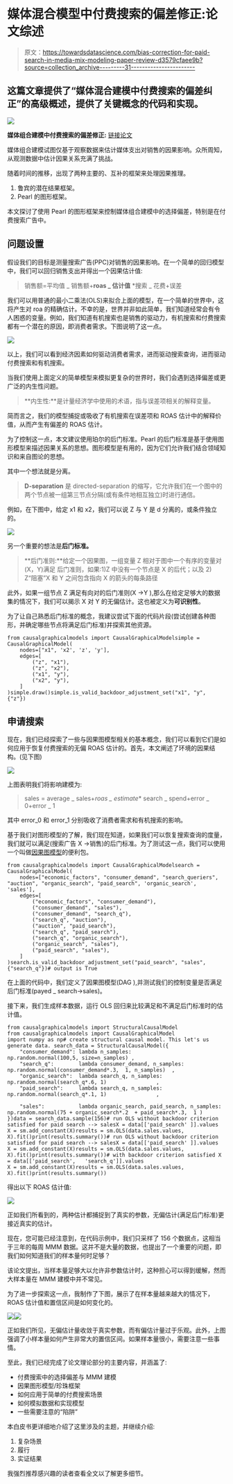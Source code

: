# 媒体混合模型中付费搜索的偏差修正:论文综述

> 原文：<https://towardsdatascience.com/bias-correction-for-paid-search-in-media-mix-modeling-paper-review-d3579cfaee9b?source=collection_archive---------31----------------------->

## 这篇文章提供了“媒体混合建模中付费搜索的偏差纠正”的高级概述，提供了关键概念的代码和实现。

![](img/98e835adac456ab74c518b877dbb07b3.png)

**媒体组合建模中付费搜索的偏差修正:** [链接论文](https://arxiv.org/pdf/1807.03292.pdf)

媒体组合建模试图仅基于观察数据来估计媒体支出对销售的因果影响。众所周知，从观测数据中估计因果关系充满了挑战。

随着时间的推移，出现了两种主要的、互补的框架来处理因果推理。

1.  鲁宾的潜在结果框架。
2.  Pearl 的图形框架。

本文探讨了使用 Pearl 的图形框架来控制媒体组合建模中的选择偏差，特别是在付费搜索广告中。

## 问题设置

假设我们的目标是测量搜索广告(PPC)对销售的因果影响。在一个简单的回归模型中，我们可以回归销售支出并得出一个因果估计值:

> 销售额=平均值 _ 销售额+**roas _ 估计值** *搜索 _ 花费+误差

我们可以用普通的最小二乘法(OLS)来拟合上面的模型，在一个简单的世界中，这将产生对 roa 的精确估计。不幸的是，世界并非如此简单，我们知道经常会有令人困惑的变量。例如，我们知道有机搜索也是销售的驱动力，有机搜索和付费搜索都有一个潜在的原因，即消费者需求。下图说明了这一点。

![](img/506bc4f9ab4e2be64e9dceaf3a6e1fe6.png)

以上，我们可以看到经济因素如何驱动消费者需求，进而驱动搜索查询，进而驱动付费搜索和有机搜索。

当我们使用上面定义的简单模型来模拟更复杂的世界时，我们会遇到选择偏差或更广泛的内生性问题。

> **内生性:**是计量经济学中使用的术语，指与误差项相关的解释变量。

简而言之，我们的模型捕捉或吸收了有机搜索在误差项和 ROAS 估计中的解释价值，从而产生有偏差的 ROAS 估计。

为了控制这一点，本文建议使用珀尔的后门标准。Pearl 的后门标准是基于使用图形模型来描述因果关系的思想。图形模型是有用的，因为它们允许我们结合领域知识和来自图论的思想。

其中一个想法就是分离。

> **D-separation** 是 directed-separation 的缩写，它允许我们在一个图中的两个节点被一组第三节点分隔(或有条件地相互独立)时进行通信。

例如，在下图中，给定 x1 和 x2，我们可以说 Z 与 Y 是 d 分离的，或条件独立的。

![](img/e132dc9b4a41543d9e4c3762916c24e5.png)

另一个重要的想法是**后门标准。**

> **后门准则:**给定一个因果图，一组变量 Z 相对于图中一个有序的变量对(X，Y)满足
> 后门准则，如果:1)Z 中没有一个节点是 X 的后代；以及 2) Z“阻塞”X 和 Y 之间包含指向 X 的箭头的每条路径

此外，如果一组节点 Z 满足有向对的后门准则(X →Y ),那么在给定足够大的数据集的情况下，我们可以揭示 X 对 Y 的无偏估计。这也被定义为**可识别性**。

为了让自己熟悉后门标准的概念，我建议尝试下面的代码片段(尝试创建各种图形，并确定哪些节点将满足后门标准)并探索其他资源。

```
from causalgraphicalmodels import CausalGraphicalModelsimple = CausalGraphicalModel(
    nodes=["x1", 'x2', 'z', 'y'],
    edges=[
        ("z", "x1"), 
        ("z", "x2"),
        ("x1", "y"),
        ("x2", "y"),
    ]
)simple.draw()simple.is_valid_backdoor_adjustment_set("x1", "y", {"z"})
```

## 申请搜索

现在，我们已经探索了一些与因果图模型相关的基本概念，我们可以看到它们是如何应用于恢复付费搜索的无偏 ROAS 估计的。首先，本文阐述了环境的因果结构。(见下图)

![](img/4bd153ccb257853e8adf57c0815fd30b.png)

上图表明我们将影响建模为:

> sales = average _ sales+*roas _ estimate** search _ spend+error _ 0+error _ 1

其中 error_0 和 error_1 分别吸收了消费者需求和有机搜索的影响。

基于我们对图形模型的了解，我们现在知道，如果我们可以恢复搜索查询的度量，我们就可以满足(搜索广告 X →销售)的后门标准。为了测试这一点，我们可以使用一个叫做[因果图模型](https://github.com/ijmbarr/causalgraphicalmodels)的便利包。

```
from causalgraphicalmodels import CausalGraphicalModelsearch = CausalGraphicalModel(
    nodes=["economic_factors", "consumer_demand", "search_queriers", "auction", "organic_search", "paid_search", 'organic_search', 'sales'],
    edges=[
        ("economic_factors", "consumer_demand"), 
        ("consumer_demand", "sales"), 
        ("consumer_demand", "search_q"),
        ("search_q", "auction"), 
        ("auction", "paid_search"),
        ("search_q", "paid_search"),
        ("search_q", "organic_search"), 
        ("organic_search", "sales"), 
        ("paid_search", "sales"),
    ]
)search.is_valid_backdoor_adjustment_set("paid_search", "sales", {"search_q"})# output is True 
```

在上面的代码中，我们定义了因果图模型(DAG ),并测试我们的控制变量是否满足后门标准(payed _ search→sales)。

接下来，我们生成样本数据，运行 OLS 回归来比较满足和不满足后门标准时的估计值。

```
from causalgraphicalmodels import StructuralCausalModel
from causalgraphicalmodels import CausalGraphicalModel
import numpy as np# create structural causal model. This let's us generate data. search_data = StructuralCausalModel({
    "consumer_demand": lambda n_samples:                  np.random.normal(100,5, size=n_samples) ,
    "search_q":        lambda consumer_demand, n_samples: np.random.normal(consumer_demand*.3,  1, n_samples)  ,
    "organic_search":  lambda search_q, n_samples:        np.random.normal(search_q*.6, 1)                ,
    "paid_search":     lambda search_q, n_samples:        np.random.normal(search_q*.1, 1)                ,

    "sales":           lambda organic_search, paid_search, n_samples: np.random.normal(75 + organic_search*.2  + paid_search*.3,  1 )
})data = search_data.sample(156)# run OLS without backdoor criterion satisfied for paid search --> salesX = data[['paid_search' ]].values
X = sm.add_constant(X)results = sm.OLS(data.sales.values, X).fit()print(results.summary())# run OLS without backdoor criterion satisfied for paid search --> salesX = data[['paid_search' ]].values
X = sm.add_constant(X)results = sm.OLS(data.sales.values, X).fit()print(results.summary())# with backdoor criterion satisfied X = data[['paid_search',   'search_q']].values
X = sm.add_constant(X)results = sm.OLS(data.sales.values, X).fit()print(results.summary())
```

得出以下 ROAS 估计值:

![](img/0e5d27fc28ce0e9bc3c7f3c749f258a2.png)

正如我们所看到的，两种估计都捕捉到了真实的参数，无偏估计(满足后门标准)更接近真实的估计。

现在，您可能已经注意到，在代码示例中，我们只采样了 156 个数据点，这相当于三年的每周 MMM 数据。这并不是大量的数据，也提出了一个重要的问题，即我们如何知道我们的样本量何时足够？

该论文提出，当样本量足够大以允许非参数估计时，这种担心可以得到缓解，然而大样本量在 MMM 建模中并不常见。

为了进一步探索这一点，我制作了下图，展示了在样本量越来越大的情况下，ROAS 估计值和置信区间是如何变化的。

![](img/baaa657d2655b0cf002cad21cbfa8b25.png)![](img/e1643d74a70f6cc1277d31723d4b352f.png)

正如我们所见，无偏估计量收敛于真实参数，而有偏估计量过于乐观。此外，上图强调了小样本量如何产生非常大的置信区间。如果样本量很小，需要注意一些事情。

至此，我们已经完成了论文理论部分的主要内容，并涵盖了:

*   付费搜索中的选择偏差与 MMM 建模
*   因果图形模型/珍珠框架
*   如何应用于简单的付费搜索场景
*   如何模拟数据和实现模型
*   一些需要注意的“陷阱”

本白皮书更详细地介绍了这里涉及的主题，并继续介绍:

1.  复杂场景
2.  履行
3.  实证结果

我强烈推荐感兴趣的读者查看全文以了解更多细节。
